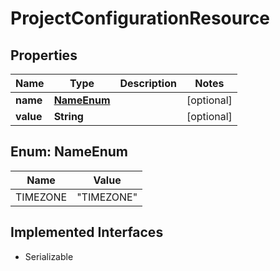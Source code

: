 

# ProjectConfigurationResource

## Properties

Name | Type | Description | Notes
------------ | ------------- | ------------- | -------------
**name** | [**NameEnum**](#NameEnum) |  |  [optional]
**value** | **String** |  |  [optional]



## Enum: NameEnum

Name | Value
---- | -----
TIMEZONE | &quot;TIMEZONE&quot;


## Implemented Interfaces

* Serializable


